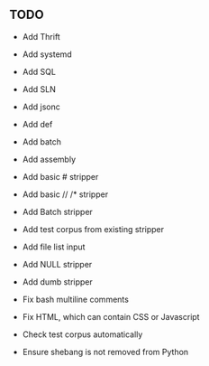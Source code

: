 ## TODO

- Add Thrift
- Add systemd
- Add SQL
- Add SLN
- Add jsonc
- Add def
- Add batch
- Add assembly
- Add basic # stripper
- Add basic // /\* stripper
- Add Batch stripper

- Add test corpus from existing stripper
- Add file list input
- Add NULL stripper
- Add dumb stripper

- Fix bash multiline comments
- Fix HTML, which can contain CSS or Javascript
- Check test corpus automatically
- Ensure shebang is not removed from Python
